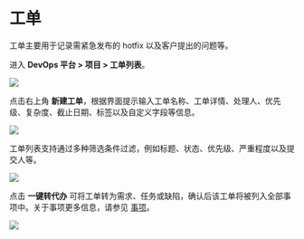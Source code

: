 # 工单

工单主要用于记录需紧急发布的 hotfix 以及客户提出的问题等。

进入 **DevOps 平台 > 项目 > 工单列表**。

![](https://terminus-paas.oss-cn-hangzhou.aliyuncs.com/paas-doc/2021/08/23/59f10b50-246e-4286-a029-a1b0847fda19.png)

点击右上角 **新建工单**，根据界面提示输入工单名称、工单详情、处理人、优先级、复杂度、截止日期、标签以及自定义字段等信息。

![](https://terminus-paas.oss-cn-hangzhou.aliyuncs.com/paas-doc/2021/08/23/12e71834-0add-43d7-b883-b834832bba45.png)

工单列表支持通过多种筛选条件过滤，例如标题、状态、优先级、严重程度以及提交人等。

![](https://terminus-paas.oss-cn-hangzhou.aliyuncs.com/paas-doc/2021/08/23/6b81ff4b-ee4d-41f3-89e4-7a58cc67c127.png)

点击 **一键转代办** 可将工单转为需求、任务或缺陷，确认后该工单将被列入全部事项中。关于事项更多信息，请参见 [事项](issue.md)。

![](https://terminus-paas.oss-cn-hangzhou.aliyuncs.com/paas-doc/2021/08/23/b12a003f-87fc-426c-88a8-7a7f6779de4c.png)
